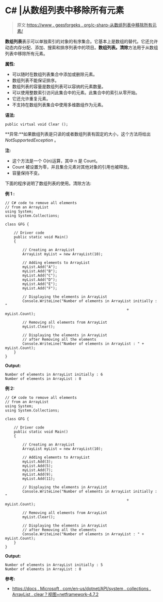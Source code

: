 # C# |从数组列表中移除所有元素

> 原文:[https://www . geesforgeks . org/c-sharp-从数组列表中移除所有元素/](https://www.geeksforgeeks.org/c-sharp-remove-all-elements-from-the-arraylist/)

**数组列表**表示可以单独索引的对象的有序集合。它基本上是数组的替代。它还允许动态内存分配、添加、搜索和排序列表中的项目。**数组列表。清除**方法用于从数组列表中移除所有元素。

**属性:**

*   可以随时在数组列表集合中添加或删除元素。
*   数组列表不能保证排序。
*   数组列表的容量是数组列表可以容纳的元素数量。
*   可以使用整数索引访问此集合中的元素。此集合中的索引从零开始。
*   它还允许重复元素。
*   不支持在数组列表集合中使用多维数组作为元素。

**语法:**

```
public virtual void Clear ();

```

**异常:**如果数组列表是只读的或者数组列表有固定的大小，这个方法将给出 *NotSupportedException* 。

**注:**

*   这个方法是一个 O(n)运算，其中 n 是 Count。
*   Count 被设置为零，并且集合元素对其他对象的引用也被释放。
*   容量保持不变。

下面的程序说明了数组列表的使用。清除方法:

**例 1 :**

```
// C# code to remove all elements
// from an ArrayList
using System;
using System.Collections;

class GFG {

    // Driver code
    public static void Main()
    {

        // Creating an ArrayList
        ArrayList myList = new ArrayList(10);

        // Adding elements to ArrayList
        myList.Add("A");
        myList.Add("B");
        myList.Add("C");
        myList.Add("D");
        myList.Add("E");
        myList.Add("F");

        // Displaying the elements in ArrayList
        Console.WriteLine("Number of elements in ArrayList initially : " 
                                                        + myList.Count);

        // Removing all elements from ArrayList
        myList.Clear();

        // Displaying the elements in ArrayList
        // after Removing all the elements
        Console.WriteLine("Number of elements in ArrayList : " + myList.Count);
    }
}
```

**Output:**

```
Number of elements in ArrayList initially : 6
Number of elements in ArrayList : 0

```

**例 2:**

```
// C# code to remove all elements
// from an ArrayList
using System;
using System.Collections;

class GFG {

    // Driver code
    public static void Main()
    {

        // Creating an ArrayList
        ArrayList myList = new ArrayList(10);

        // Adding elements to ArrayList
        myList.Add(3);
        myList.Add(5);
        myList.Add(7);
        myList.Add(9);
        myList.Add(11);

        // Displaying the elements in ArrayList
        Console.WriteLine("Number of elements in ArrayList initially : " 
                                                        + myList.Count);

        // Removing all elements from ArrayList
        myList.Clear();

        // Displaying the elements in ArrayList
        // after Removing all the elements
        Console.WriteLine("Number of elements in ArrayList : " + myList.Count);
    }
}
```

**Output:**

```
Number of elements in ArrayList initially : 5
Number of elements in ArrayList : 0

```

**参考:**

*   [https://docs . Microsoft . com/en-us/dotnet/API/system . collections . ArrayList . clear？视图=netframework-4.7.2](https://docs.microsoft.com/en-us/dotnet/api/system.collections.arraylist.clear?view=netframework-4.7.2)